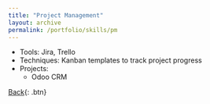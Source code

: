 ```yaml
---
title: "Project Management"
layout: archive
permalink: /portfolio/skills/pm
---
```


* Tools: Jira, Trello
* Techniques: Kanban templates to track project progress
* Projects:
  * Odoo CRM


[Back](../skills){: .btn}